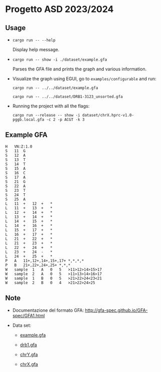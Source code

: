 # Progetto ASD 2023/2024

## Usage

-   `cargo run -- --help`

    Display help message.

-   `cargo run -- show -i ./dataset/example.gfa`

    Parses the GFA file and prints the graph and various information.

-   Visualize the graph using EGUI, go to `examples/configurable` and run:

    `cargo run -- ../../dataset/example.gfa`

    `cargo run -- ../../dataset/DRB1-3123_unsorted.gfa`

-   Running the project with all the flags:

    `cargo run --release -- show -i dataset/chrX.hprc-v1.0-pggb.local.gfa -c 2 -p ACGT -k 3`

## Example GFA

```
H	VN:Z:1.0
S	11	G
S	12	A
S	13	T
S	14	T
S	15	A
S	16	C
S	17	A
S	21	G
S	22	A
S	23	T
S	24	T
S	25	A
L	11	+	12	+	*
L	11	+	13	+	*
L	12	+	14	+	*
L	13	+	14	+	*
L	14	+	15	+	*
L	14	+	16	+	*
L	15	+	17	+	*
L	16	+	17	+	*
L	21	+	22	+	*
L	21	+	23	+	*
L	22	+	24	+	*
L	23	+	24	-	*
L	24	+	25	+	*
P	A	11+,12+,14+,15+,17+	*,*,*,*
P	B	21+,22+,24+,25+	*,*,*
W	sample	1	A	0	5	>11>12>14>15>17
W	sample	2	A	0	5	>11>13>14>16>17
W	sample	1	B	0	5	>21>22>24<23<21
W	sample	2	B	0	4	>21>22>24>25
```

## Note

-   Documentazione del formato GFA: http://gfa-spec.github.io/GFA-spec/GFA1.html

-   Data set:

    -   [example.gfa](https://github.com/jltsiren/gbwt-rs/blob/main/test-data/example.gfa)

    -   [drb1.gfa](https://github.com/pangenome/odgi/blob/master/test/DRB1-3123_unsorted.gfa)

    -   [chrY.gfa](https://s3-us-west-2.amazonaws.com/human-pangenomics/pangenomes/freeze/freeze1/pggb/chroms/chrY.hprc-v1.0-pggb.gfa.gz)

    -   [chrX.gfa](https://s3-us-west-2.amazonaws.com/human-pangenomics/pangenomes/freeze/freeze1/pggb/chroms/chrX.hprc-v1.0-pggb.gfa.gz)
